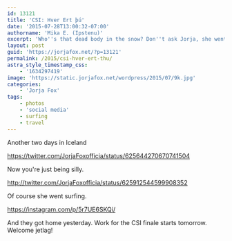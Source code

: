 ```yaml
---
id: 13121
title: 'CSI: Hver Ert þú'
date: '2015-07-28T13:00:32-07:00'
authorname: 'Mika E. (Ipstenu)'
excerpt: 'Who''s that dead body in the snow? Don''t ask Jorja, she went surfing. In Iceland.'
layout: post
guid: 'https://jorjafox.net/?p=13121'
permalink: /2015/csi-hver-ert-thu/
astra_style_timestamp_css:
    - '1634297419'
image: 'https://static.jorjafox.net/wordpress/2015/07/9k.jpg'
categories:
    - 'Jorja Fox'
tags:
    - photos
    - 'social media'
    - surfing
    - travel
---
```


Another two days in Iceland

https://twitter.com/JorjaFoxofficia/status/625644270670741504

Now you're just being silly.

http://twitter.com/JorjaFoxofficia/status/625912544599908352

Of course she went surfing.

https://instagram.com/p/5r7UE6SKQi/

And they got home yesterday. Work for the CSI finale starts tomorrow. Welcome jetlag!
